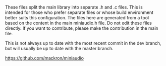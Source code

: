 These files split the main library into separate .h and .c files. This is intended for those who prefer separate files
or whose build environment better suits this configuration. The files here are generated from a tool based on the
content in the main miniaudio.h file. Do not edit these files directly. If you want to contribute, please make the
contribution in the main file.

This is not always up to date with the most recent commit in the dev branch, but will usually be up to date with the
master branch.

https://github.com/mackron/miniaudio